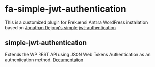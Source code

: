 # fa-simple-jwt-authentication
This is a customized plugin for Frekuensi Antara WordPress installation based on [Jonathan Dejong's simple-jwt-authentication](https://github.com/jonathan-dejong/simple-jwt-authentication).

## simple-jwt-authentication
Extends the WP REST API using JSON Web Tokens Authentication as an authentication method.
[Documentation](https://github.com/jonathan-dejong/simple-jwt-authentication/wiki/Documentation)

